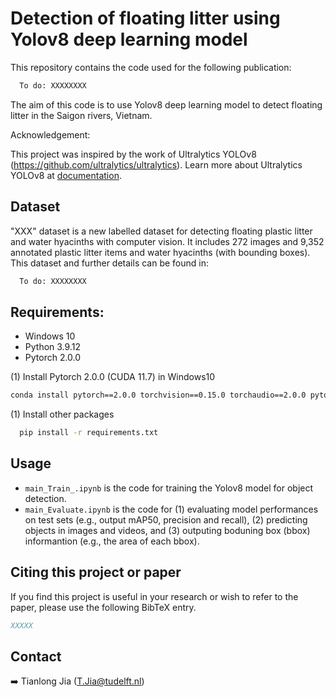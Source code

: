 # Detection of floating litter using Yolov8 deep learning model

This repository contains the code used for the following publication:
```bash
  To do: XXXXXXXX
```

The aim of this code is to use Yolov8 deep learning model to detect floating litter in the Saigon rivers, Vietnam.

Acknowledgement:

This project was inspired by the work of Ultralytics YOLOv8 (https://github.com/ultralytics/ultralytics). 
Learn more about Ultralytics YOLOv8 at [documentation](https://docs.ultralytics.com/).

## Dataset

"XXX" dataset is a new labelled dataset for detecting floating plastic litter and water hyacinths with computer vision. It includes 272 images and 9,352 annotated plastic litter items and water hyacinths (with bounding boxes). This dataset and further details can be found in:

```bash
  To do: XXXXXXXX
```

## Requirements:
- Windows 10
- Python 3.9.12
- Pytorch 2.0.0

(1) Install Pytorch 2.0.0 (CUDA 11.7) in Windows10

```bash
conda install pytorch==2.0.0 torchvision==0.15.0 torchaudio==2.0.0 pytorch-cuda=11.7 -c pytorch -c nvidia
```
(1) Install other packages

```bash
  pip install -r requirements.txt
```

## Usage

-  `main_Train_.ipynb` is the code for training the Yolov8 model for object detection.
-  `main_Evaluate.ipynb` is the code for (1) evaluating model performances on test sets (e.g., output mAP50, precision and recall), (2) predicting objects in images and videos, and (3) outputing boduning box (bbox) informantion (e.g., the area of each bbox).


## Citing this project or paper

If you find this project is useful in your research or wish to refer to the paper, please use the following BibTeX entry.

```BibTeX
XXXXX
```

## Contact

➡️ Tianlong Jia ([T.Jia@tudelft.nl](mailto:T.Jia@tudelft.nl))
